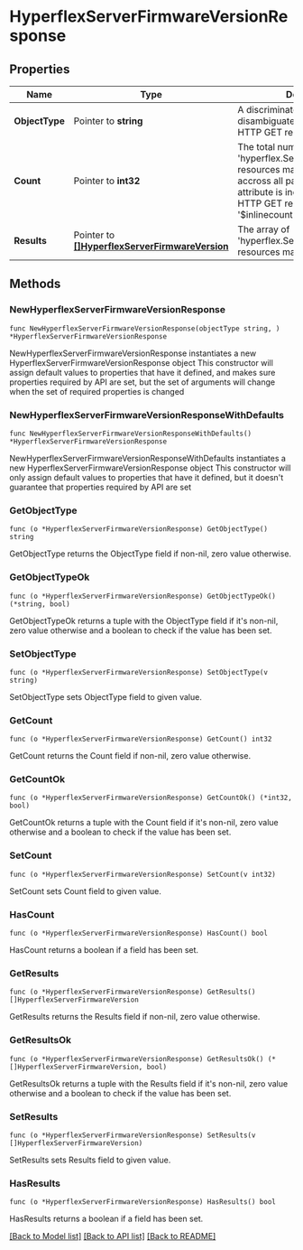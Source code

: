 # HyperflexServerFirmwareVersionResponse

## Properties

Name | Type | Description | Notes
------------ | ------------- | ------------- | -------------
**ObjectType** | Pointer to **string** | A discriminator value to disambiguate the schema of a HTTP GET response body. | 
**Count** | Pointer to **int32** | The total number of &#39;hyperflex.ServerFirmwareVersion&#39; resources matching the request, accross all pages. The &#39;Count&#39; attribute is included when the HTTP GET request includes the &#39;$inlinecount&#39; parameter. | [optional] 
**Results** | Pointer to [**[]HyperflexServerFirmwareVersion**](hyperflex.ServerFirmwareVersion.md) | The array of &#39;hyperflex.ServerFirmwareVersion&#39; resources matching the request. | [optional] 

## Methods

### NewHyperflexServerFirmwareVersionResponse

`func NewHyperflexServerFirmwareVersionResponse(objectType string, ) *HyperflexServerFirmwareVersionResponse`

NewHyperflexServerFirmwareVersionResponse instantiates a new HyperflexServerFirmwareVersionResponse object
This constructor will assign default values to properties that have it defined,
and makes sure properties required by API are set, but the set of arguments
will change when the set of required properties is changed

### NewHyperflexServerFirmwareVersionResponseWithDefaults

`func NewHyperflexServerFirmwareVersionResponseWithDefaults() *HyperflexServerFirmwareVersionResponse`

NewHyperflexServerFirmwareVersionResponseWithDefaults instantiates a new HyperflexServerFirmwareVersionResponse object
This constructor will only assign default values to properties that have it defined,
but it doesn't guarantee that properties required by API are set

### GetObjectType

`func (o *HyperflexServerFirmwareVersionResponse) GetObjectType() string`

GetObjectType returns the ObjectType field if non-nil, zero value otherwise.

### GetObjectTypeOk

`func (o *HyperflexServerFirmwareVersionResponse) GetObjectTypeOk() (*string, bool)`

GetObjectTypeOk returns a tuple with the ObjectType field if it's non-nil, zero value otherwise
and a boolean to check if the value has been set.

### SetObjectType

`func (o *HyperflexServerFirmwareVersionResponse) SetObjectType(v string)`

SetObjectType sets ObjectType field to given value.


### GetCount

`func (o *HyperflexServerFirmwareVersionResponse) GetCount() int32`

GetCount returns the Count field if non-nil, zero value otherwise.

### GetCountOk

`func (o *HyperflexServerFirmwareVersionResponse) GetCountOk() (*int32, bool)`

GetCountOk returns a tuple with the Count field if it's non-nil, zero value otherwise
and a boolean to check if the value has been set.

### SetCount

`func (o *HyperflexServerFirmwareVersionResponse) SetCount(v int32)`

SetCount sets Count field to given value.

### HasCount

`func (o *HyperflexServerFirmwareVersionResponse) HasCount() bool`

HasCount returns a boolean if a field has been set.

### GetResults

`func (o *HyperflexServerFirmwareVersionResponse) GetResults() []HyperflexServerFirmwareVersion`

GetResults returns the Results field if non-nil, zero value otherwise.

### GetResultsOk

`func (o *HyperflexServerFirmwareVersionResponse) GetResultsOk() (*[]HyperflexServerFirmwareVersion, bool)`

GetResultsOk returns a tuple with the Results field if it's non-nil, zero value otherwise
and a boolean to check if the value has been set.

### SetResults

`func (o *HyperflexServerFirmwareVersionResponse) SetResults(v []HyperflexServerFirmwareVersion)`

SetResults sets Results field to given value.

### HasResults

`func (o *HyperflexServerFirmwareVersionResponse) HasResults() bool`

HasResults returns a boolean if a field has been set.


[[Back to Model list]](../README.md#documentation-for-models) [[Back to API list]](../README.md#documentation-for-api-endpoints) [[Back to README]](../README.md)


